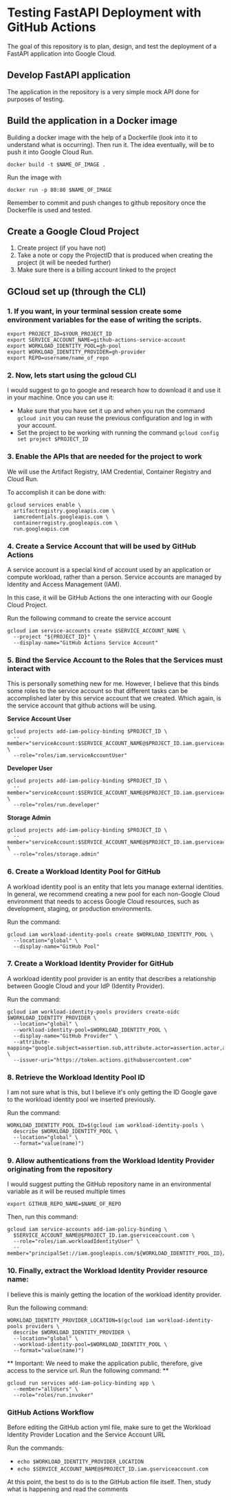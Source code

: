 # Testing FastAPI Deployment with GitHub Actions
The goal of this repository is to plan, design, and test the deployment of a FastAPI application into Google Cloud.

## Develop FastAPI application
The application in the repository is a very simple mock API done for purposes of testing.

## Build the application in a Docker image
Building a docker image with the help of a Dockerfile (look into it to understand what is occurring). Then run it. The idea eventually, will be to push it into Google Cloud Run.
```
docker build -t $NAME_OF_IMAGE .
```

Run the image with
```
docker run -p 80:80 $NAME_OF_IMAGE
```

Remember to commit and push changes to github repository once the Dockerfile is used and tested.

## Create a Google Cloud Project
1. Create project (if you have not)
2. Take a note or copy the ProjectID that is produced when creating the project (it will be needed further)
3. Make sure there is a billing account linked to the project

## GCloud set up (through the CLI)
### 1. If you want, in your terminal session create some environment variables for the ease of writing the scripts.
```
export PROJECT_ID=$YOUR_PROJECT_ID
export SERVICE_ACCOUNT_NAME=github-actions-service-account
export WORKLOAD_IDENTITY_POOL=gh-pool
export WORKLOAD_IDENTITY_PROVIDER=gh-provider
export REPO=username/name_of_repo
```

### 2. Now, lets start using the gcloud CLI
I would suggest to go to google and research how to download it and use it in your machine.
Once you can use it:
  - Make sure that you have set it up and when you run the command `gcloud init` you can reuse the previous configuration and log in with your account.
  - Set the project to be working with running the command `gcloud config set project $PROJECT_ID`

### 3. Enable the APIs that are needed for the project to work
We will use the Artifact Registry, IAM Credential, Container Registry and Cloud Run.

To accomplish it can be done with:
```
gcloud services enable \
  artifactregistry.googleapis.com \
  iamcredentials.googleapis.com \
  containerregistry.googleapis.com \
  run.googleapis.com
```

### 4. Create a Service Account that will be used by GitHub Actions
A service account is a special kind of account used by an application or compute workload, rather than a person. Service accounts are managed by Identity and Access Management (IAM).

In this case, it will be GitHub Actions the one interacting with our Google Cloud Project.

Run the following command to create the service account
```
gcloud iam service-accounts create $SERVICE_ACCOUNT_NAME \
  --project "${PROJECT_ID}" \
  --display-name="GitHub Actions Service Account"
```

### 5. Bind the Service Account to the Roles that the Services must interact with
This is personally something new for me. However, I believe that this binds some roles to the service account so that different tasks can be accomplished later by this service account that we created. Which again, is the service account that github actions will be using.

**Service Account User**
```
gcloud projects add-iam-policy-binding $PROJECT_ID \
  --member="serviceAccount:$SERVICE_ACCOUNT_NAME@$PROJECT_ID.iam.gserviceaccount.com" \
  --role="roles/iam.serviceAccountUser"
```

**Developer User**
```
gcloud projects add-iam-policy-binding $PROJECT_ID \
  --member="serviceAccount:$SERVICE_ACCOUNT_NAME@$PROJECT_ID.iam.gserviceaccount.com" \
  --role="roles/run.developer"
```

**Storage Admin**
```
gcloud projects add-iam-policy-binding $PROJECT_ID \
  --member="serviceAccount:$SERVICE_ACCOUNT_NAME@$PROJECT_ID.iam.gserviceaccount.com" \
  --role="roles/storage.admin"
```

### 6. Create a Workload Identity Pool for GitHub
A workload identity pool is an entity that lets you manage external identities. In general, we recommend creating a new pool for each non-Google Cloud environment that needs to access Google Cloud resources, such as development, staging, or production environments.

Run the command:
```
gcloud iam workload-identity-pools create $WORKLOAD_IDENTITY_POOL \
  --location="global" \
  --display-name="GitHub Pool"
```

### 7. Create a Workload Identity Provider for GitHub
A workload identity pool provider is an entity that describes a relationship between Google Cloud and your IdP (Identity Provider).

Run the command:
```
gcloud iam workload-identity-pools providers create-oidc $WORKLOAD_IDENTITY_PROVIDER \
  --location="global" \
  --workload-identity-pool=$WORKLOAD_IDENTITY_POOL \
  --display-name="GitHub Provider" \
  --attribute-mapping="google.subject=assertion.sub,attribute.actor=assertion.actor,attribute.repository=assertion.repository" \
  --issuer-uri="https://token.actions.githubusercontent.com"
```

### 8. Retrieve the Workload Identity Pool ID
I am not sure what is this, but I believe it's only getting the ID Google gave to the workload identity pool we inserted previously.

Run the command:
```
WORKLOAD_IDENTITY_POOL_ID=$(gcloud iam workload-identity-pools \
  describe $WORKLOAD_IDENTITY_POOL \
  --location="global" \
  --format="value(name)")
```

### 9. Allow authentications from the Workload Identity Provider originating from the repository
I would suggest putting the GitHub repository name in an environmental variable as it will be reused multiple times
```
export GITHUB_REPO_NAME=$NAME_OF_REPO
```

Then, run this command:
```
gcloud iam service-accounts add-iam-policy-binding \
  $SERVICE_ACCOUNT_NAME@$PROJECT_ID.iam.gserviceaccount.com \
  --role="roles/iam.workloadIdentityUser" \
  --member="principalSet://iam.googleapis.com/${WORKLOAD_IDENTITY_POOL_ID}/attribute.repository/${GITHUB_REPO_NAME}"
```

### 10. Finally, extract the Workload Identity Provider resource name:
I believe this is mainly getting the location of the workload identity provider.

Run the following command:
```
WORKLOAD_IDENTITY_PROVIDER_LOCATION=$(gcloud iam workload-identity-pools providers \
  describe $WORKLOAD_IDENTITY_PROVIDER \
  --location="global" \
  --workload-identity-pool=$WORKLOAD_IDENTITY_POOL \
  --format="value(name)")
```

** Important: We need to make the application public, therefore, give access to the service url. Run the following command: **
```
gcloud run services add-iam-policy-binding app \
  --member="allUsers" \
  --role="roles/run.invoker"
```

### GitHub Actions Workflow
Before editing the GitHub action yml file, make sure to get the Workload Identity Provider Location and the Service Account URL

Run the commands:
- ```echo $WORKLOAD_IDENTITY_PROVIDER_LOCATION```
- ```echo $SERVICE_ACCOUNT_NAME@$PROJECT_ID.iam.gserviceaccount.com```

At this point, the best to do is to the GitHub action file itself. Then, study what is happening and read the comments





